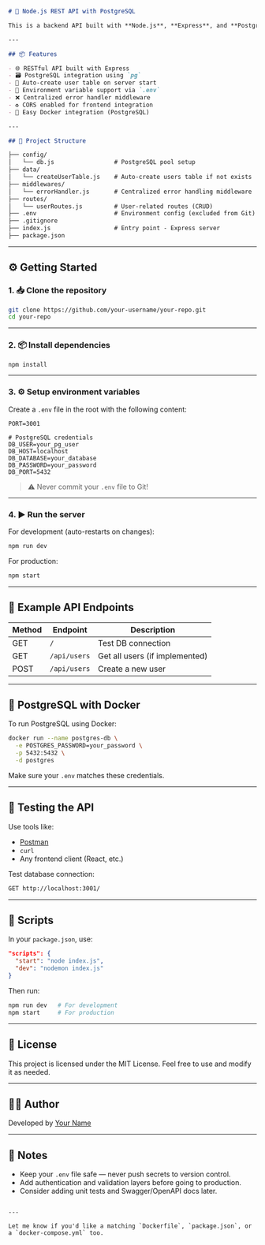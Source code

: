 

```markdown
# 🚀 Node.js REST API with PostgreSQL

This is a backend API built with **Node.js**, **Express**, and **PostgreSQL**, using modern development tools like `dotenv`, `pg`, and `nodemon`. It includes basic API routing, centralized error handling, and automatic table creation for PostgreSQL on startup.

---

## 📦 Features

- 🌐 RESTful API built with Express
- 🗃️ PostgreSQL integration using `pg`
- 🔄 Auto-create user table on server start
- 🔐 Environment variable support via `.env`
- ❌ Centralized error handler middleware
- ♻️ CORS enabled for frontend integration
- 🐳 Easy Docker integration (PostgreSQL)

---

## 🧱 Project Structure

├── config/
│   └── db.js                 # PostgreSQL pool setup
├── data/
│   └── createUserTable.js    # Auto-create users table if not exists
├── middlewares/
│   └── errorHandler.js       # Centralized error handling middleware
├── routes/
│   └── userRoutes.js         # User-related routes (CRUD)
├── .env                      # Environment config (excluded from Git)
├── .gitignore
├── index.js                  # Entry point - Express server
├── package.json

````

---

## ⚙️ Getting Started

### 1. 📥 Clone the repository

```bash
git clone https://github.com/your-username/your-repo.git
cd your-repo
````

---

### 2. 📦 Install dependencies

```bash
npm install
```

---

### 3. ⚙️ Setup environment variables

Create a `.env` file in the root with the following content:

```env
PORT=3001

# PostgreSQL credentials
DB_USER=your_pg_user
DB_HOST=localhost
DB_DATABASE=your_database
DB_PASSWORD=your_password
DB_PORT=5432
```

> ⚠️ Never commit your `.env` file to Git!

---

### 4. ▶️ Run the server

For development (auto-restarts on changes):

```bash
npm run dev
```

For production:

```bash
npm start
```

---

## 🔁 Example API Endpoints

| Method | Endpoint     | Description                    |
| ------ | ------------ | ------------------------------ |
| GET    | `/`          | Test DB connection             |
| GET    | `/api/users` | Get all users (if implemented) |
| POST   | `/api/users` | Create a new user              |

---

## 🐘 PostgreSQL with Docker

To run PostgreSQL using Docker:

```bash
docker run --name postgres-db \
  -e POSTGRES_PASSWORD=your_password \
  -p 5432:5432 \
  -d postgres
```

Make sure your `.env` matches these credentials.

---

## 🧪 Testing the API

Use tools like:

* [Postman](https://www.postman.com/)
* `curl`
* Any frontend client (React, etc.)

Test database connection:

```bash
GET http://localhost:3001/
```

---

## 📄 Scripts

In your `package.json`, use:

```json
"scripts": {
  "start": "node index.js",
  "dev": "nodemon index.js"
}
```

Then run:

```bash
npm run dev   # For development
npm start     # For production
```

---

## 📜 License

This project is licensed under the MIT License. Feel free to use and modify it as needed.

---

## 🙋‍♂️ Author

Developed by [Your Name](https://github.com/your-username)

---

## 📌 Notes

* Keep your `.env` file safe — never push secrets to version control.
* Add authentication and validation layers before going to production.
* Consider adding unit tests and Swagger/OpenAPI docs later.

```

---

Let me know if you'd like a matching `Dockerfile`, `package.json`, or a `docker-compose.yml` too.
```
